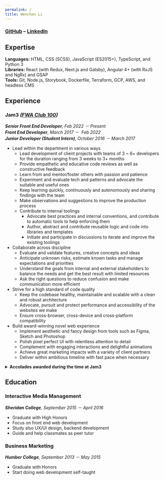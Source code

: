```yaml
---
permalink: /
title: Wenchen Li
---
```


### [GitHub](https://github.com/neo) – [LinkedIn](https://www.linkedin.com/in/wenchen-li/)

## Expertise

**Languages:** HTML, CSS (SCSS), JavaScript (ES2015+), TypeScript, and Python 3<br>
**Libraries:** React (with Redux, Next.js and Gatsby), Angular 4+ (with RxJS and NgRx) and GSAP<br>
**Tools:** Git, Node.js, Storybook, Dockerfile, Terraform, GCP, AWS, and headless CMS

## Experience

### Jam3 _([FWA Club 100](https://thefwa.com/news/fwa-club-100-welcomes-jam3))_

_**Senior Front End Developer**, Feb 2022 － Present_<br>
_**Front End Developer**, March 2017 －  Feb 2022_<br>
_**Junior Developer (Student Intern)**, October 2016 － March 2017_

- Lead within the department in various ways
  - Lead development of client projects with teams of 3 ~ 6+ developers for the duration ranging from 3 weeks to 3+ months
  - Provide empathetic and educative code reviews as well as constructive feedback
  - Learn from and mentor/foster others with passion and patience
  - Experiment and evaluate tech and patterns and advocate the suitable and useful ones
  - Keep learning quickly, continuously and autonomously and sharing findings with the team
  - Make observations and suggestions to improve the production process
  - Contribute to internal toolings
    - Advocate best practices and internal conventions, and contribute to automatic tools to help enforcing them
    - Author, abstract and contribute reusable logic and code into libraries and templates
    - Initiate and participate in discussions to iterate and improve the existing toolings
- Collaborate across discipline
  - Evaluate and validate features, creative concepts and ideas
  - Anticipate unknown risks, estimate known tasks and manage expectations and priorities
  - Understand the goals from internal and external stakeholders to balance the needs and get the best result with limited resources
  - Ask the right questions to reduce confusion and make communication more efficient
- Strive for a high standard of code quality
  - Keep the codebase healthy, maintainable and scalable with a clean and robust architecture
  - Advocate, pursuit and protect performance and accessibility of the websites we make
  - Ensure cross-browser, cross-device and cross-platform compatibility
- Build award-winning novel web experience
  - Implement aesthetic and fancy design from tools such as Figma, Sketch and Photoshop
  - Polish pixel perfect UI with relentless attention to detail
  - Complement with engaging interactions and delightful animations
  - Achieve great marketing impacts with a variety of client partners
  - Deliver within ambitious timeline with fast pace when necessary

<details>

<summary><strong>Accolades awarded during the time at Jam3</strong></summary>

- Wild Cities: a voice-activated interactive AR story our symbiotic relationship with nature ([download from micro-site](https://wildcities.app))
  - [FWA of the day](https://thefwa.com/cases/wild-cities) － June 7, 2022
  - Webby [Nominee](https://winners.webbyawards.com/2022/apps-and-software/mobile-ott-app-features/best-use-of-augmented-reality/218254/wild-cities) in the [Best Use of Augmented Reality](https://winners.webbyawards.com/winners/apps-and-software/mobile-ott-app-features/best-use-of-augmented-reality?years=0) category － 2022
- ComplexLand 2020: fashion e-commerce in a open 3D WebGL world like a role play game ([watch how it went](https://www.youtube.com/watch?v=yBPVGAVnsbA))
  - [FWA of the day](https://thefwa.com/cases/complexland) － December 13, 2020
- [NFB](https://www.nfb.ca/interactive/yesterday/ "National Film Board of Canada") data visualization with COVID-19 related Tweets: Yesterday, Today, Tomorrow ([see it live](https://yesterday.nfb.ca/))
  - Webby [People's Voice Winner](https://winners.webbyawards.com/2021/websites-and-mobile-sites/general-websites-and-mobile-sites/netart/172346/yesterday-today-tomorrow) in the [NetArt](https://winners.webbyawards.com/winners/websites-and-mobile-sites/general-websites-and-mobile-sites/netart?years=1) category － 2021
  - [FWA of the day](https://thefwa.com/cases/yesterday-today-tomorrow) － November 4, 2020
  - CSS Design Awards [Website of the day](https://www.cssdesignawards.com/sites/yesterday-today-tomorrow/38071/) － December 3, 2020
  - ADCC Awards: Silver in [Website Animation & Motion](https://winning.work/work/1231-nfb-covid), Bronze in [Website Design](https://winning.work/work/1230-nfb-covid) and [Creative Data](https://winning.work/work/1229-nfb-covid)
- Google Cloud showcase demo: Healthcare-Grade Secure Cloud ([see it live](https://showcase.withgoogle.com/healthcare-security/))
  - [FWA of the day](https://thefwa.com/cases/google-cloud-demos-healthcare) － November 21, 2020
  - Awwwards [Site Of The Day](https://www.awwwards.com/sites/google-cloud-demos-healthcare) and Developer Site － December 18, 2020
  - CSS Design Awards [Website of the day](https://www.cssdesignawards.com/sites/google-cloud-demos-healthcare/38190/) & [Website of the year nominee](https://cssdesignawards.com/woty2020/sites/google-cloud-demos-healthcare) － December 20, 2020
- Twitter Culture & Conversations ([see it live](https://marketing.twitter.com/en/culture-and-conversations#/))
  - [FWA of the day](https://thefwa.com/cases/twitter-culture-conversations) － March 26, 2020
- Levi's Wynwood: Activation in Miami ([watch how it went](https://www.youtube.com/watch?v=Qy_6V7DDVQI))
  - [FWA of the day](https://thefwa.com/cases/levis-wynwood-p2) － March 04, 2020

</details>

## Education

### Interactive Media Management

_**Sheridan College**, September 2015 － April 2016_

- Graduate with High Honors
- Focus on front end web development
- Study also UX/UI design, backend development
- Guide and help classmates as peer tutor

### Business Marketing

_**Humber College**, September 2013 － May 2015_

- Graduate with Honors
- Start doing web development self-taught
